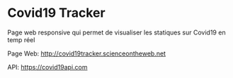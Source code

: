 # Covid19 Tracker
Page web responsive qui permet de visualiser les statiques sur Covid19 en temp réel

Page Web:
http://covid19tracker.scienceontheweb.net

API:
https://covid19api.com
